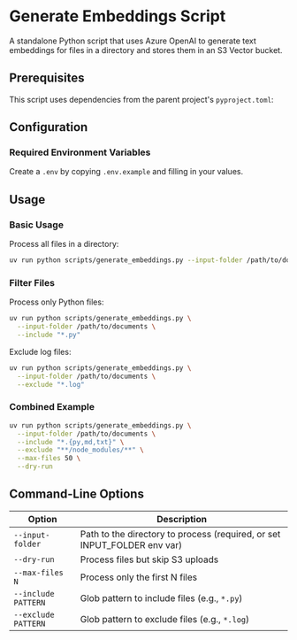 # Generate Embeddings Script

A standalone Python script that uses Azure OpenAI to generate text embeddings for files in a directory and stores them in an S3 Vector bucket.

## Prerequisites

This script uses dependencies from the parent project's `pyproject.toml`:

## Configuration

### Required Environment Variables

Create a `.env` by copying `.env.example` and filling in your values.


## Usage

### Basic Usage

Process all files in a directory:

```bash
uv run python scripts/generate_embeddings.py --input-folder /path/to/documents
```

### Filter Files

Process only Python files:

```bash
uv run python scripts/generate_embeddings.py \
  --input-folder /path/to/documents \
  --include "*.py"
```

Exclude log files:

```bash
uv run python scripts/generate_embeddings.py \
  --input-folder /path/to/documents \
  --exclude "*.log"
```

### Combined Example

```bash
uv run python scripts/generate_embeddings.py \
  --input-folder /path/to/documents \
  --include "*.{py,md,txt}" \
  --exclude "**/node_modules/**" \
  --max-files 50 \
  --dry-run
```

## Command-Line Options

| Option | Description |
|--------|-------------|
| `--input-folder` | Path to the directory to process (required, or set INPUT_FOLDER env var) |
| `--dry-run` | Process files but skip S3 uploads |
| `--max-files N` | Process only the first N files |
| `--include PATTERN` | Glob pattern to include files (e.g., `*.py`) |
| `--exclude PATTERN` | Glob pattern to exclude files (e.g., `*.log`) |
